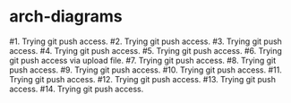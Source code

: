 # arch-diagrams

#1. Trying git push access.
#2. Trying git push access.
#3. Trying git push access.
#4. Trying git push access.
#5. Trying git push access.
#6. Trying git push access via upload file.
#7. Trying git push access.
#8. Trying git push access.
#9. Trying git push access.
#10. Trying git push access.
#11. Trying git push access.
#12. Trying git push access.
#13. Trying git push access.
#14. Trying git push access.
